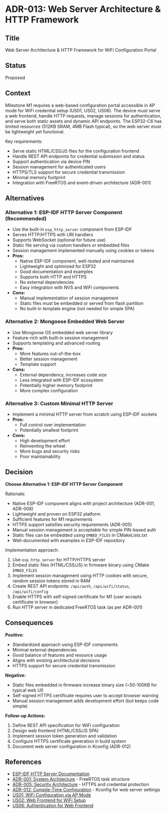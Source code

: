 # ADR-013: Web Server Architecture & HTTP Framework

## Title
Web Server Architecture & HTTP Framework for WiFi Configuration Portal

## Status
Proposed

## Context
Milestone M1 requires a web-based configuration portal accessible in AP mode for WiFi credential setup (US01, US02, US06). The device must serve a web frontend, handle HTTP requests, manage sessions for authentication, and serve both static assets and dynamic API endpoints. The ESP32-C6 has limited resources (512KB SRAM, 4MB Flash typical), so the web server must be lightweight yet functional.

Key requirements:
- Serve static HTML/CSS/JS files for the configuration frontend
- Handle REST API endpoints for credential submission and status
- Support authentication via device PIN
- Session management for authenticated users
- HTTPS/TLS support for secure credential transmission
- Minimal memory footprint
- Integration with FreeRTOS and event-driven architecture (ADR-001)

## Alternatives

### Alternative 1: ESP-IDF HTTP Server Component (Recommended)
- Use the built-in `esp_http_server` component from ESP-IDF
- Serves HTTP/HTTPS with URI handlers
- Supports WebSocket (optional for future use)
- Static file serving via custom handlers or embedded files
- Session management implemented manually using cookies or tokens
- **Pros:**
  - Native ESP-IDF component, well-tested and maintained
  - Lightweight and optimized for ESP32
  - Good documentation and examples
  - Supports both HTTP and HTTPS
  - No external dependencies
  - Easy integration with NVS and WiFi components
- **Cons:**
  - Manual implementation of session management
  - Static files must be embedded or served from flash partition
  - No built-in template engine (not needed for simple SPA)

### Alternative 2: Mongoose Embedded Web Server
- Use Mongoose OS embedded web server library
- Feature-rich with built-in session management
- Supports templating and advanced routing
- **Pros:**
  - More features out-of-the-box
  - Better session management
  - Template support
- **Cons:**
  - External dependency, increases code size
  - Less integrated with ESP-IDF ecosystem
  - Potentially higher memory footprint
  - More complex configuration

### Alternative 3: Custom Minimal HTTP Server
- Implement a minimal HTTP server from scratch using ESP-IDF sockets
- **Pros:**
  - Full control over implementation
  - Potentially smallest footprint
- **Cons:**
  - High development effort
  - Reinventing the wheel
  - More bugs and security risks
  - Poor maintainability

## Decision
**Choose Alternative 1: ESP-IDF HTTP Server Component**

Rationale:
- Native ESP-IDF component aligns with project architecture (ADR-001, ADR-008)
- Lightweight and proven on ESP32 platform
- Sufficient features for M1 requirements
- HTTPS support satisfies security requirements (ADR-005)
- Manual session management is acceptable for simple PIN-based auth
- Static files can be embedded using `EMBED_FILES` in CMakeLists.txt
- Well-documented with examples in ESP-IDF repository

Implementation approach:
1. Use `esp_http_server` for HTTP/HTTPS server
2. Embed static files (HTML/CSS/JS) in firmware binary using CMake `EMBED_FILES`
3. Implement session management using HTTP cookies with secure, random session tokens stored in RAM
4. Create REST API endpoints: `/api/auth`, `/api/wifi/status`, `/api/wifi/config`
5. Enable HTTPS with self-signed certificate for M1 (user accepts certificate in browser)
6. Run HTTP server in dedicated FreeRTOS task (as per ADR-001)

## Consequences

**Positive:**
- Standardized approach using ESP-IDF components
- Minimal external dependencies
- Good balance of features and resource usage
- Aligns with existing architectural decisions
- HTTPS support for secure credential transmission

**Negative:**
- Static files embedded in firmware increase binary size (~50-100KB for typical web UI)
- Self-signed HTTPS certificate requires user to accept browser warning
- Manual session management adds development effort (but keeps code simple)

**Follow-up Actions:**
1. Define REST API specification for WiFi configuration
2. Design web frontend (HTML/CSS/JS SPA)
3. Implement session token generation and validation
4. Configure HTTPS certificate generation in build system
5. Document web server configuration in Kconfig (ADR-012)

## References
- [ESP-IDF HTTP Server Documentation](https://docs.espressif.com/projects/esp-idf/en/latest/esp32/api-reference/protocols/esp_http_server.html)
- [ADR-001: System Architecture](ADR-001.md) - FreeRTOS task structure
- [ADR-005: Security Architecture](ADR-005.md) - HTTPS and credential protection
- [ADR-012: Compile-Time Configuration](ADR-012.md) - Kconfig for web server settings
- [US01: WiFi Configuration via AP Mode](../stories/US01_wifi_ap_mode.md)
- [US02: Web Frontend for WiFi Setup](../stories/US02_web_frontend_wifi.md)
- [US06: Authentication for Web Frontend](../stories/US06_web_authentication.md)
